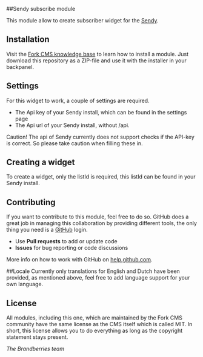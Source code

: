 ##Sendy subscribe module

This module allow to create subscriber widget for the [Sendy](http://sendy.co "Sendy").




## Installation

Visit the [Fork CMS knowledge base](http://fork-cms.com/knowledge-base) to learn how to install a module. Just download this repository as a ZIP-file and use it with the installer in your backpanel.

## Settings
For this widget to work, a couple of settings are required.

* The Api key of your Sendy install, which can be found in the settings page
* The Api url of your Sendy install, without /api.

Caution! The api of Sendy currently does not support checks if the API-key is correct. So please take caution when filling these in.

## Creating a widget
To create a widget, only the listId is required, this listId can be found in your Sendy install.


## Contributing

If you want to contribute to this module, feel free to do so. GitHub does a great job in managing this collaboration by providing different tools, the only thing you need is a [GitHub](https://github.com/) login.

* Use **Pull requests** to add or update code
* **Issues** for bug reporting or code discussions

More info on how to work with GitHub on [help.github.com](https://help.github.com).

##Locale
Currently only translations for English and Dutch have been provided, as mentioned above, feel free to add language support for your own language.

## License

All modules, including this one, which are maintained by the Fork CMS community have the same license as the CMS itself which is called MIT. In short, this license allows you to do everything as long as the copyright statement stays present.




_The Brandberries team_
